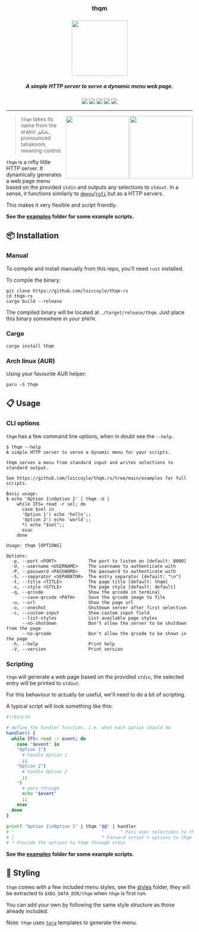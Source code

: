 <h3 align="center">thqm</h1>
<h3 align="center"><img src="https://i.imgur.com/8VpsYG4.png" width="150"></h3>
<h5 align="center">A simple HTTP server to serve a dynamic menu web page.</h5>
<p align="center">
  <a href="https://github.com/loiccoyle/thqm-rs/actions/workflows/build.yml"><img src="https://github.com/loiccoyle/thqm-rs/actions/workflows/build.yml/badge.svg"></a>
  <a href="https://crates.io/crates/thqm"><img src="https://img.shields.io/crates/v/thqm.svg"></a>
  <a href="https://aur.archlinux.org/packages/thqm/"><img src="https://img.shields.io/aur/version/thqm"></a>
  <a href="./LICENSE.md"><img src="https://img.shields.io/badge/license-MIT-blue.svg"></a>
  <img src="https://img.shields.io/badge/platform-linux%20%7C%20macOS%20%7C%20windows-informational">
</p>
<hr>

<img src="https://i.imgur.com/lYwkjzP.png" align="right" width='170px'>
<img src="https://i.imgur.com/ezJgbhX.png" align="right" width='170px'>

> `thqm` takes its name from the arabic تحكم, pronounced tahakoom, meaning control.

`thqm` is a nifty little HTTP server. It dynamically generates a web page menu based on the provided `stdin` and outputs any selections to `stdout`.
In a sense, it functions similarly to [`dmenu`](https://tools.suckless.org/dmenu/)/[`rofi`](https://github.com/davatorium/rofi) but as a HTTP servers.

This makes it very flexible and script friendly.

**See the [examples](./examples) folder for some example scripts.**

## 📦 Installation

### Manual

To compile and install manually from this repo, you'll need `rust` installed.

To compile the binary:

```console
git clone https://github.com/loiccoyle/thqm-rs
cd thqm-rs
cargo build --release
```

The compiled binary will be located at `./target/release/thqm`.
Just place this binary somewhere in your `$PATH`.

### Cargo

```console
cargo install thqm
```

### Arch linux (AUR)

Using your favourite AUR helper:

```console
paru -S thqm
```

## 📋 Usage

### CLI options

`thqm` has a few command line options, when in doubt see the `--help`.

<!-- help start -->

```
$ thqm --help
A simple HTTP server to serve a dynamic menu for your scripts.

thqm serves a menu from standard input and writes selections to standard output.

See https://github.com/loiccoyle/thqm.rs/tree/main/examples for full scripts.

Basic usage:
$ echo 'Option 1\nOption 2' | thqm -U |
    while IFS= read -r sel; do
      case $sel in
      'Option 1') echo 'hello';;
      'Option 2') echo 'world';;
      *) echo "$sel";;
      esac
    done

Usage: thqm [OPTIONS]

Options:
  -p, --port <PORT>            The port to listen on [default: 8000]
  -U, --username <USERNAME>    The username to authenticate with
  -P, --password <PASSWORD>    The password to authenticate with
  -S, --separator <SEPARATOR>  The entry separator [default: "\n"]
  -t, --title <TITLE>          The page title [default: thqm]
  -s, --style <STYLE>          The page style [default: default]
  -q, --qrcode                 Show the qrcode in terminal
      --save-qrcode <PATH>     Save the qrcode image to file
  -u, --url                    Show the page url
  -o, --oneshot                Shutdown server after first selection
  -c, --custom-input           Show custom input field
      --list-styles            List available page styles
      --no-shutdown            Don't allow the server to be shutdown from the page
      --no-qrcode              Don't allow the qrcode to be shown in the page
  -h, --help                   Print help
  -V, --version                Print version
```

<!-- help end -->

### Scripting

`thqm` will generate a web page based on the provided `stdin`, the selected entry will be printed to `stdout`.

For this behaviour to actually be useful, we'll need to do a bit of scripting.

A typical script will look something like this:

```bash
#!/bin/sh

# define the handler function, i.e. what each option should do.
handler() {
  while IFS= read -r event; do
    case "$event" in
    "Option 1")
      # handle Option 1
      ;;
    "Option 2")
      # handle Option 2
      ;;
    *)
      # pass through
      echo "$event"
      ;;
    esac
  done
}

printf "Option 1\nOption 2" | thqm "$@" | handler
# ^                                 ^      ^ Pass user selections to the handler
# │                                 └ Forward script's options to thqm
# └ Provide the options to thqm through stdin
```

**See the [examples](./examples) folder for some example scripts.**

## 🎨 Styling

`thqm` comes with a few included menu styles, see the [styles](./styles) folder, they will be extracted to `$XDG_DATA_DIR/thqm` when `thqm` is first run.

You can add your own by following the same style structure as those already included.

Note: `thqm` uses [`tera`](https://docs.rs/tera/latest/tera/) templates to generate the menu.
